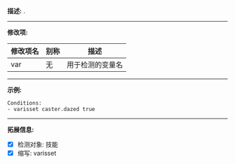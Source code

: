 **描述:** .

---

**修改项:**

| 修改项名  | 别称           | 描述                      |
| --------- | -------------- | ------------------------- |
| var | 无 | 用于检测的变量名 |

---

**示例:**

```
Conditions:
- varisset caster.dazed true
```

---

**拓展信息:**

- [x] 检测对象: 技能
- [x] 缩写: varisset